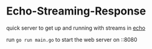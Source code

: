 # Echo-Streaming-Response
quick server to get up and running with streams in [echo](https://echo.labstack.com/docs/cookbook/streaming-response)

run `go run main.go` to start the web server on ::8080
